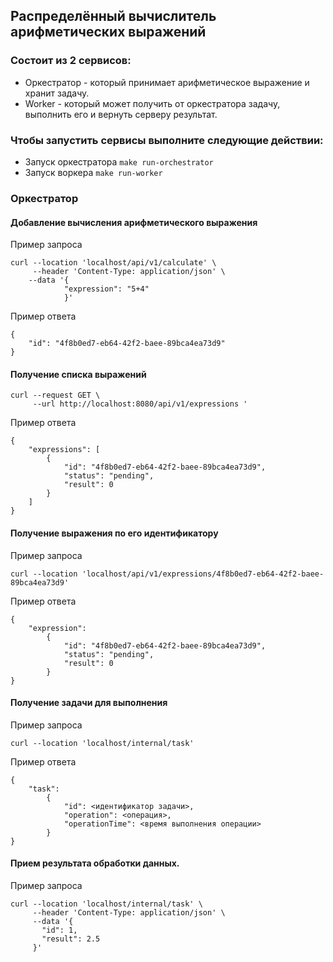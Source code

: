 ## Распределённый вычислитель арифметических выражений
### Состоит из 2 сервисов:
* Оркестратор - который принимает арифметическое выражение и хранит задачу.
* Worker - который может получить от оркестратора задачу, выполнить его и вернуть серверу результат.

### Чтобы запустить сервисы выполните следующие действии:
* Запуск оркестратора 
``make run-orchestrator``
* Запуск воркера
``make run-worker``
### Оркестратор
#### Добавление вычисления арифметического выражения
  Пример запроса
```
curl --location 'localhost/api/v1/calculate' \
     --header 'Content-Type: application/json' \
    --data '{
            "expression": "5+4"
            }'
```
Пример ответа
```
{
    "id": "4f8b0ed7-eb64-42f2-baee-89bca4ea73d9"
}
```
####  Получение списка выражений
```
curl --request GET \
     --url http://localhost:8080/api/v1/expressions '
```
Пример ответа
```
{
	"expressions": [
		{
			"id": "4f8b0ed7-eb64-42f2-baee-89bca4ea73d9",
			"status": "pending",
			"result": 0
		}
	]
}
```
#### Получение выражения по его идентификатору
Пример запроса
```
curl --location 'localhost/api/v1/expressions/4f8b0ed7-eb64-42f2-baee-89bca4ea73d9'
```
Пример ответа
```
{
	"expression": 
		{
			"id": "4f8b0ed7-eb64-42f2-baee-89bca4ea73d9",
			"status": "pending",
			"result": 0
		}
}
```

#### Получение задачи для выполнения
Пример запроса
```
curl --location 'localhost/internal/task'
```

Пример ответа
```
{
    "task":
        {
            "id": <идентификатор задачи>,
            "operation": <операция>,
            "operationTime": <время выполнения операции>
        }
}
```

#### Прием результата обработки данных.
Пример запроса
```
curl --location 'localhost/internal/task' \
     --header 'Content-Type: application/json' \
     --data '{
       "id": 1,
       "result": 2.5
     }'
```